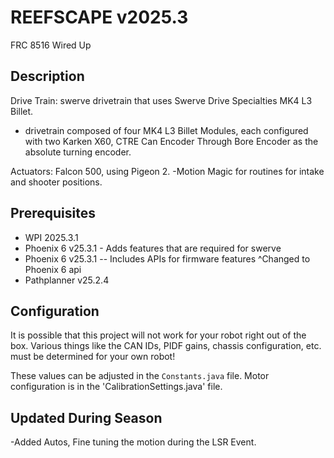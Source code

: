 # REEFSCAPE v2025.3

FRC 8516 Wired Up

## Description

Drive Train: swerve drivetrain that uses Swerve Drive Specialties MK4 L3 Billet.
- drivetrain composed of four MK4 L3 Billet Modules, each configured with two Karken X60, CTRE Can Encoder Through Bore Encoder as the absolute turning encoder.

Actuators: Falcon 500, using Pigeon 2.
-Motion Magic for routines for intake and shooter positions.

## Prerequisites
* WPI 2025.3.1
* Phoenix 6 v25.3.1 - Adds features that are required for swerve
* Phoenix 6 v25.3.1 -- Includes APIs for firmware features ^Changed to Phoenix 6 api
* Pathplanner v25.2.4

## Configuration

It is possible that this project will not work for your robot right out of the box. Various things like the CAN IDs, PIDF gains, chassis configuration, etc. must be determined for your own robot!

These values can be adjusted in the `Constants.java` file.
Motor configuration is in the 'CalibrationSettings.java' file.

## Updated During Season

-Added Autos, Fine tuning the motion during the LSR Event.
